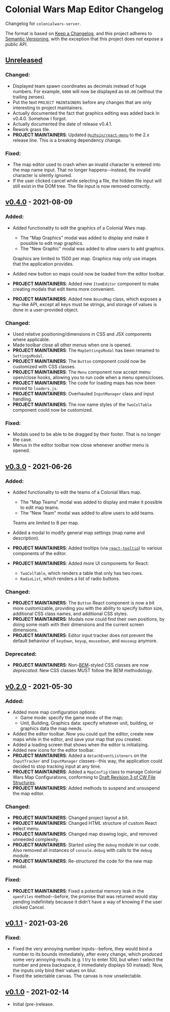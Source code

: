 # Colonial Wars Map Editor Changelog
Changelog for ``colonialwars-server``.

The format is based on [Keep a Changelog][1], and this project adheres to [Semantic Versioning][2],
with the exception that this project does *not* expose a public API.

## [Unreleased]
### Changed:
- Displayed team spawn coordinates as decimals instead of huge numbers. For example, ``6000`` will now
be displayed as ``60.00`` (without the trailing zeroes).
- Put the text ``PROJECT MAINTAINERS`` before any changes that are only interesting to project
maintainers.
- Actually documented the fact that graphics editing was added back in v0.4.0. Somehow I forgot.
- Actually documented the date of release v0.4.1.
- Rework grass tile.
- **PROJECT MAINTAINERS**: Updated [``@szhsin/react-menu``](https://www.npmjs.com/package/@szhsin/react-menu)
to the 2.x release line. This is a breaking dependency change.
### Fixed:
- The map editor used to crash when an invalid character is entered into the map name input. That
no longer happens--instead, the invalid character is silently ignored.
- If the user clicked cancel while selecting a file, the hidden file input will still exist in the
DOM tree. The file input is now removed correctly.

## [v0.4.0] - 2021-08-09
### Added:
- Added functionality to edit the graphics of a Colonial Wars map.
  * The "Map Graphics" modal was added to display and make it possible to edit map graphics.
  * The "New Graphic" modal was added to allow users to add graphics.

  Graphics are limited to 1500 per map. Graphics may only use images that the application provides.
- Added new button so maps could now be loaded from the editor toolbar.
- **PROJECT MAINTAINERS**: Added new ``ItemEditor`` component to make creating modals that edit
items more convenient.
- **PROJECT MAINTAINERS**: Added new ``BoundMap`` class, which exposes a ``Map``-like API, except
all keys must be strings, and storage of values is done in a user-provided object.

### Changed:
- Used relative positioning/dimensions in CSS and JSX components where applicable.
- Made toolbar close all other menus when one is opened.
- **PROJECT MAINTAINERS**: The ``MapSettingsModal`` has been renamed to ``SettingsModal``.
- **PROJECT MAINTAINERS**: The ``Button`` component could now be customized with CSS classes.
- **PROJECT MAINTAINERS**: The ``Menu`` component now accept menu open/close hooks, allowing you to
run code when a menu opens/closes.
- **PROJECT MAINTAINERS**: The code for loading maps has now been moved to ``loaders.js``.
- **PROJECT MAINTAINERS**: Overhauled ``InputManager`` class and input handling.
- **PROJECT MAINTAINERS**: The row name styles of the ``TwoColTable`` component could now be
customized.

### Fixed:
- Modals used to be able to be dragged by their footer. That is no longer the case.
- Menus in the editor toolbar now close whenever another menu is opened.

## [v0.3.0] - 2021-06-26
### Added:
- Added functionality to edit the teams of a Colonial Wars map.
  * The "Map Teams" modal was added to display and make it possible to edit map teams.
  * The "New Team" modal was added to allow users to add teams.

  Teams are limited to 8 per map.
- Added a modal to modify general map settings (map name and description).
- **PROJECT MAINTAINERS**: Added tooltips (via [``react-tooltip``](https://www.npmjs.com/package/react-tooltip))
to various components of the editor.
- **PROJECT MAINTAINERS**: Added more UI components for React:
  * ``TwoColTable``, which renders a table that only has two rows.
  * ``RadioList``, which renders a list of radio buttons.
### Changed:
- **PROJECT MAINTAINERS**: The ``Button`` React component is now a bit more
customizable, providing you with the ability to specify button size, additional CSS
class names, and additional CSS styles.
- **PROJECT MAINTAINERS**: Modals now could find their own positions, by
doing some math with their dimensions and the current screen dimensions.
- **PROJECT MAINTAINERS**: Editor input tracker does not prevent the default
behaviour of ``keydown``, ``keyup``, ``mousedown``, and ``mouseup`` anymore.
### Deprecated:
- **PROJECT MAINTAINERS**: Non-[BEM](http://getbem.com)-styled CSS classes are
now *deprecated*. New CSS classes MUST follow the BEM methodology.

## [v0.2.0] - 2021-05-30
### Added:
- Added more map configuration options:
  * Game mode: specify the game mode of the map;
  * Unit, Building, Graphics data: specify whatever unit, building, or graphics data the map needs.
- Added the editor toolbar. Now you could quit the editor, create new maps while in the editor,
and save your map that you created.
- Added a loading screen that shows when the editor is initializing.
- Added new icons for the editor toolbar.
- **PROJECT MAINTAINERS**: Added a ``detachEventListeners`` on the ``InputTracker`` and ``InputManager``
classes--this way, the application could decided to stop tracking input at any time.
- **PROJECT MAINTAINERS**: Added a ``MapConfig`` class to manage Colonial Wars Map Configurations, conforming to
[Draft Revision 3 of CW File Structures](
  https://github.com/Take-Some-Bytes/specifications/blob/670516e5ce46eee98c5843365c1f21e7eecb4ae0/colonialwars/cw-file-structures.md
).
- **PROJECT MAINTAINERS**: Added methods to suspend and unsuspend the map editor.
### Changed:
- **PROJECT MAINTAINERS**: Changed project layout a bit.
- **PROJECT MAINTAINERS**: Changed HTML structure of custom React select menu.
- **PROJECT MAINTAINERS**: Changed map drawing logic, and removed unneeded complexity.
- **PROJECT MAINTAINERS**: Started using the ``debug`` module in our code. Also removed all instances of ``console.debug``
with calls to the ``debug ``module.
- **PROJECT MAINTAINERS**: Re-structured the code for the new map modal.
### Fixed:
- **PROJECT MAINTAINERS**: Fixed a potential memory leak in the ``openFiles`` method--before, the promise that was
returned would stay pending indefinitely because it didn't have a way of knowing
if the user clicked Cancel.

## [v0.1.1] - 2021-03-26
### Fixed:
- Fixed the very annoying number inputs--before, they would bind a number to its
bounds immediately, after every change, which produced some very annoying results
(e.g. I try to enter 100, but when I select the number and press backspace, it
immediately displays 50 instead). Now, the inputs only bind their values on blur.
- Fixed the selectable canvas. The canvas is now unselectable.

## [v0.1.0] - 2021-02-14
- Initial (pre-)release.

[1]: https://keepachangelog.com/
[2]: https://semver.org

[v0.1.0]: https://github.com/Take-Some-Bytes/colonialwars-map-editor/tree/ee64c8cac332995c587977e61df96d1ec37c9adf
[v0.1.1]: https://github.com/Take-Some-Bytes/colonialwars-map-editor/tree/032e468d5a309f89d984cf74c736b8b40b63fe4e
[v0.2.0]: https://github.com/Take-Some-Bytes/colonialwars-map-editor/tree/10b65a0a79d4d1766ec53c0ed9b97b8289524132
[v0.3.0]: https://github.com/Take-Some-Bytes/colonialwars-map-editor/tree/17e7411c44c287271522ed3d7c16e0f315e63a25
[v0.4.0]: https://github.com/Take-Some-Bytes/colonialwars-map-editor/tree/b7b44d16be914311a31a9363b0bba85be4ff6cac
[Unreleased]: https://github.com/Take-Some-Bytes/colonialwars-map-editor/tree/main
